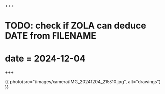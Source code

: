 +++
# TODO: check if ZOLA can deduce DATE from FILENAME
# date = 2024-12-04
+++

{{ photo(src="/images/camera/IMG_20241204_215310.jpg", alt="drawings") }}
